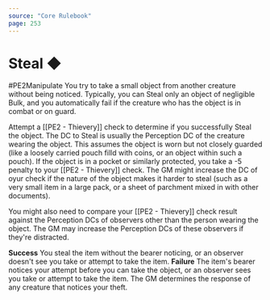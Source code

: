 ```yaml
---
source: "Core Rulebook"
page: 253
---
```

# Steal ◆
#PE2Manipulate 
You try to take a small object from another creature without being noticed. Typically, you can Steal only an object of negligible Bulk, and you automatically fail if the creature who has the object is in combat or on guard.

Attempt a [[PE2 - Thievery]] check to determine if you successfully Steal the object. The DC to Steal is usually the Perception DC of the creature wearing the object. This assumes the object is worn but not closely guarded (like a loosely carried pouch filld with coins, or an object within such a pouch). If the object is in a pocket or similarly protected, you take a -5 penalty to your [[PE2 - Thievery]] check. The GM might increase the DC of oyur check if the nature of the object makes it harder to steal (such as a very small item in a large pack, or a sheet of parchment mixed in with other documents).

You might also need to compare your [[PE2 - Thievery]] check result against the Perception DCs of observers other than the person wearing the object. The GM may increase the Perception DCs of these observers if they're distracted.

**Success** You steal the item without the bearer noticing, or an observer doesn't see you take or attempt to take the item.
**Failure** The item's bearer notices your attempt before you can take the object, or an observer sees you take or attempt to take the item. The GM determines the response of any creature that notices your theft.